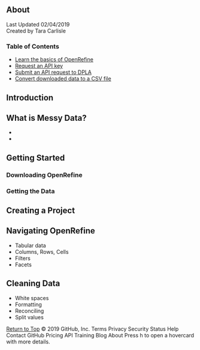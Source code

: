 ## About 
Last Updated 02/04/2019 <br/>
Created by Tara Carlisle
 
### Table of Contents

* [Learn the basics of OpenRefine](#1-basics-of-openrefine)
* [Request an API key](#2-create-a-project) 
* [Submit an API request to DPLA](#3-submit-an-api-request-to-the-digital-public-library-of-america)
* [Convert downloaded data to a CSV file](#4-convert-json-data-to-csv-file)

## Introduction

## What is Messy Data?
* 
* 

## Getting Started

### Downloading OpenRefine

### Getting the Data

## Creating a Project

## Navigating OpenRefine
* Tabular data
* Columns, Rows, Cells
* Filters
* Facets

## Cleaning Data
* White spaces
* Formatting
* Reconciling 
* Split values



[Return to Top](#about)
© 2019 GitHub, Inc.
Terms
Privacy
Security
Status
Help
Contact GitHub
Pricing
API
Training
Blog
About
Press h to open a hovercard with more details.
